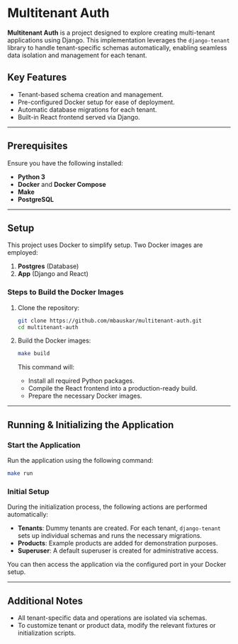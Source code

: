 # Multitenant Auth

**Multitenant Auth** is a project designed to explore creating multi-tenant applications using Django.
This implementation leverages the `django-tenant` library to handle tenant-specific schemas automatically,
enabling seamless data isolation and management for each tenant.

## Key Features

- Tenant-based schema creation and management.
- Pre-configured Docker setup for ease of deployment.
- Automatic database migrations for each tenant.
- Built-in React frontend served via Django.

---

## Prerequisites

Ensure you have the following installed:

- **Python 3**
- **Docker** and **Docker Compose**
- **Make**
- **PostgreSQL**

---

## Setup

This project uses Docker to simplify setup. Two Docker images are employed:

1. **Postgres** (Database)
2. **App** (Django and React)

### Steps to Build the Docker Images

1. Clone the repository:

   ```bash
   git clone https://github.com/mbauskar/multitenant-auth.git
   cd multitenant-auth
   ```

2. Build the Docker images:

   ```bash
   make build
   ```

   This command will:

   - Install all required Python packages.
   - Compile the React frontend into a production-ready build.
   - Prepare the necessary Docker images.

---

## Running & Initializing the Application

### Start the Application

Run the application using the following command:

```bash
make run
```

### Initial Setup

During the initialization process, the following actions are performed automatically:

- **Tenants**: Dummy tenants are created. For each tenant, `django-tenant` sets up individual schemas and runs the necessary migrations.
- **Products**: Example products are added for demonstration purposes.
- **Superuser**: A default superuser is created for administrative access.

You can then access the application via the configured port in your Docker setup.

---

## Additional Notes

- All tenant-specific data and operations are isolated via schemas.
- To customize tenant or product data, modify the relevant fixtures or initialization scripts.
